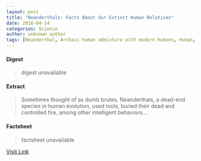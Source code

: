 ```yaml
---
layout: post
title: "Neanderthals: Facts About Our Extinct Human Relatives"
date: 2016-04-14
categories: Science
author: unknown author
tags: [Neanderthal, Archaic human admixture with modern humans, Human, Biology]
---
```



#### Digest
>digest unavailable

#### Extract
>Sometimes thought of as dumb brutes, Neanderthals, a dead-end species in human evolution, used tools, buried their dead and controlled fire, among other intelligent behaviors....

#### Factsheet
>factsheet unavailable

[Visit Link](http://www.livescience.com/28036-neanderthals-facts-about-our-extinct-human-relatives.html)


